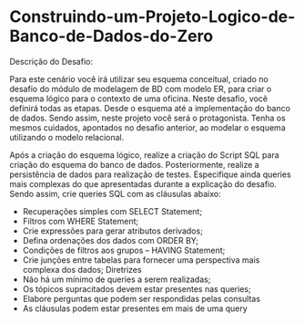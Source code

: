 # Construindo-um-Projeto-Logico-de-Banco-de-Dados-do-Zero

Descrição do Desafio:

Para este cenário você irá utilizar seu esquema conceitual, criado no desafio do módulo de modelagem de BD com modelo ER, para criar o esquema lógico para o contexto de uma oficina. Neste desafio, você definirá todas as etapas. Desde o esquema até a implementação do banco de dados. Sendo assim, neste projeto você será o protagonista. Tenha os mesmos cuidados, apontados no desafio anterior, ao modelar o esquema utilizando o modelo relacional.

Após a criação do esquema lógico, realize a criação do Script SQL para criação do esquema do banco de dados. Posteriormente, realize a persistência de dados para realização de testes. Especifique ainda queries mais complexas do que apresentadas durante a explicação do desafio. Sendo assim, crie queries SQL com as cláusulas abaixo:

  - Recuperações simples com SELECT Statement;
  - Filtros com WHERE Statement;
  - Crie expressões para gerar atributos derivados;
  - Defina ordenações dos dados com ORDER BY;
  - Condições de filtros aos grupos – HAVING Statement;
  - Crie junções entre tabelas para fornecer uma perspectiva mais complexa dos dados; Diretrizes
  - Não há um mínimo de queries a serem realizadas;
  - Os tópicos supracitados devem estar presentes nas queries;
  - Elabore perguntas que podem ser respondidas pelas consultas
  - As cláusulas podem estar presentes em mais de uma query
